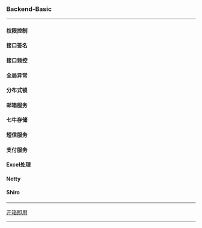 ### Backend-Basic
***
#### 权限控制
#### 接口签名
#### 接口频控
#### 全局异常
#### 分布式锁
#### 邮箱服务
#### 七牛存储
#### 短信服务
#### 支付服务
#### Excel处理
#### Netty
#### Shiro
***
[开箱即用](https://github.com/bugtuituitui/backend-basic)
***
